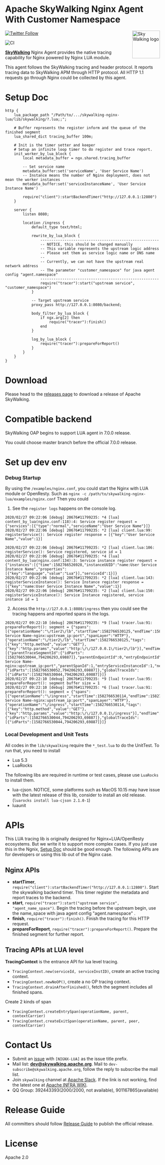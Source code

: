 Apache SkyWalking Nginx Agent With Customer Namespace
==========

<img src="http://skywalking.apache.org/assets/logo.svg" alt="Sky Walking logo" height="90px" align="right" />

[![Twitter Follow](https://img.shields.io/twitter/follow/asfskywalking.svg?style=for-the-badge&label=Follow&logo=twitter)](https://twitter.com/AsfSkyWalking)

![CI](https://github.com/apache/skywalking-nginx-lua/workflows/CI/badge.svg?branch=master)


[**SkyWalking**](https://github.com/apache/skywalking) Nginx Agent provides the native tracing capability for Nginx powered by Nginx LUA module.

This agent follows the SkyWalking tracing and header protocol. It reports tracing data to SkyWalking APM through HTTP protocol.
All HTTP 1.1 requests go through Nginx could be collected by this agent.

# Setup Doc
```
http {
    lua_package_path "/Path/to/.../skywalking-nginx-lua/lib/skywalking/?.lua;;";

    # Buffer represents the register inform and the queue of the finished segment
    lua_shared_dict tracing_buffer 100m;

    # Init is the timer setter and keeper
    # Setup an infinite loop timer to do register and trace report.
    init_worker_by_lua_block {
        local metadata_buffer = ngx.shared.tracing_buffer

        -- Set service name
        metadata_buffer:set('serviceName', 'User Service Name')
        -- Instance means the number of Nginx deployment, does not mean the worker instances
        metadata_buffer:set('serviceInstanceName', 'User Service Instance Name')

        require("client"):startBackendTimer("http://127.0.0.1:12800")
    }

    server {
        listen 8080;

        location /ingress {
            default_type text/html;

            rewrite_by_lua_block {
                ------------------------------------------------------
                -- NOTICE, this should be changed manually
                -- This variable represents the upstream logic address
                -- Please set them as service logic name or DNS name
                --
                -- Currently, we can not have the upstream real network address
                -- The parameter "customer_namespace" for java agent config "agent.namespace"
                ------------------------------------------------------
                require("tracer"):start("upstream service", "customer_namespace")
            }

            -- Target upstream service
            proxy_pass http://127.0.0.1:8080/backend;

            body_filter_by_lua_block {
                if ngx.arg[2] then
                    require("tracer"):finish()
                end
            }

            log_by_lua_block {
                require("tracer"):prepareForReport()
            }
        }
    }
}
```

# Download
Please head to the [releases page](http://skywalking.apache.org/downloads/) to download a release of Apache SkyWalking.

# Compatible backend
SkyWalking OAP begins to support LUA agent in 7.0.0 release. 

You could choose master branch before the official 7.0.0 release.

# Set up dev env
### Debug Startup
By using the `/examples/nginx.conf`, you could start the Nginx with LUA module or OpenResty. Such as `nginx -c /path/to/skywalking-nginx-lua/examples/nginx.conf`
Then you could
1. See the `register logs` happens on the console log.
```
2020/02/27 09:22:06 [debug] 20676#11799235: *4 [lua] content_by_lua(nginx.conf:118):4: Service register request = {"services":[{"type":"normal","serviceName":"User Service Name"}]}
2020/02/27 09:22:06 [debug] 20676#11799235: *2 [lua] client.lua:99: registerService(): Service register response = [{"key":"User Service Name","value":1}]

2020/02/27 09:22:06 [debug] 20676#11799235: *2 [lua] client.lua:106: registerService(): Service registered, service id = 1
2020/02/27 09:22:06 [debug] 20676#11799235: *4 [lua] content_by_lua(nginx.conf:134):3: Service instance register request = {"instances":[{"time":1582766526928,"instanceUUID":"name:User Service Instance Name","properties":[{"key":"language","value":"Lua"}],"serviceId":1}]}
2020/02/27 09:22:06 [debug] 20676#11799235: *2 [lua] client.lua:143: registerServiceInstance(): Service Instance register response = [{"key":"name:User Service Instance Name","value":1}]
2020/02/27 09:22:06 [debug] 20676#11799235: *2 [lua] client.lua:150: registerServiceInstance(): Service Instance registered, service instance id = 1
```

2. Access the `http://127.0.0.1:8080/ingress` then you could see the tracing happens and reported spans in the logs.
```
2020/02/27 09:22:10 [debug] 20676#11799235: *9 [lua] tracer.lua:91: prepareForReport(): segment = {"spans":[{"operationName":"\/tier2\/lb","startTime":1582766530125,"endTime":1582766530139,"spanType":"Exit","spanId":1,"isError":false,"parentSpanId":0,"componentId":6000,"peer":"User Service Name-nginx:upstream_ip:port","spanLayer":"HTTP"},{"operationName":"\/tier2\/lb","startTime":1582766530125,"tags":[{"key":"http.method","value":"GET"},{"key":"http.params","value":"http:\/\/127.0.0.1\/tier2\/lb"}],"endTime":1582766530139,"spanType":"Entry","spanId":0,"isError":false,"parentSpanId":-1,"componentId":6000,"refs":[{"parentTraceSegmentId":{"idParts":[1582766530044,794206293,69887]},"parentEndpointId":0,"entryEndpointId":0,"parentServiceInstanceId":1,"parentEndpoint":"\/ingress","networkAddress":"#User Service Name-nginx:upstream_ip:port","parentSpanId":1,"entryServiceInstanceId":1,"networkAddressId":0,"entryEndpoint":"\/ingress"}],"spanLayer":"HTTP"}],"serviceInstanceId":1,"serviceId":1,"traceSegmentId":{"idParts":[1582766530052,794206293,69887]},"globalTraceIds":[{"idParts":[1582766530044,794206293,69887]}]}
2020/02/27 09:22:10 [debug] 20676#11799235: *9 [lua] tracer.lua:95: prepareForReport(): segment buffer size = 1
2020/02/27 09:22:10 [debug] 20676#11799235: *6 [lua] tracer.lua:91: prepareForReport(): segment = {"spans":[{"operationName":"\/ingress","startTime":1582766530114,"endTime":1582766530140,"spanType":"Exit","spanId":1,"isError":false,"parentSpanId":0,"componentId":6000,"peer":"User Service Name-nginx:upstream_ip:port","spanLayer":"HTTP"},{"operationName":"\/ingress","startTime":1582766530114,"tags":[{"key":"http.method","value":"GET"},{"key":"http.params","value":"http:\/\/127.0.0.1\/ingress"}],"endTime":1582766530140,"spanType":"Entry","spanId":0,"parentSpanId":-1,"isError":false,"spanLayer":"HTTP","componentId":6000}],"serviceInstanceId":1,"serviceId":1,"traceSegmentId":{"idParts":[1582766530044,794206293,69887]},"globalTraceIds":[{"idParts":[1582766530044,794206293,69887]}]}
```

### Local Development and Unit Tests
All codes in the `lib/skywalking` require the `*_test.lua` to do the UnitTest. To run that, you need to install
- Lua 5.3
- LuaRocks

The following libs are required in runtime or test cases, please use `LuaRocks` to install them.
- lua-cjson. NOTICE, some platforms such as MacOS 10.15 may have issue with the latest release of this lib, consider to install an old release.(`luarocks install lua-cjson 2.1.0-1`)
- luaunit

# APIs
This LUA tracing lib is originally designed for Nginx+LUA/OpenResty ecosystems. But we write it to support more complex cases.
If you just use this in the Ngnix, [Setup Doc](#setup-doc) should be good enough.
The following APIs are for developers or using this lib out of the Nginx case.

## Nginx APIs
- **startTimer**, `require("client"):startBackendTimer("http://127.0.0.1:12800")`. Start the skywalking backend timer. This timer register the metadata and report traces to the backend.
- **start**, `require("tracer"):start("upstream service", "agent_name_space")`. Begin the tracing before the upstream begin, use the name_space with java agent config "agent.namespace" .
- **finish**, `require("tracer"):finish()`. Finish the tracing for this HTTP request.
- **prepareForReport**, `require("tracer"):prepareForReport()`. Prepare the finished segment for further report.

## Tracing APIs at LUA level
**TracingContext** is the entrance API for lua level tracing.
- `TracingContext.new(serviceId, serviceInstID)`, create an active tracing context.
- `TracingContext.newNoOP()`, create a no OP tracing context.
- `TracingContext.drainAfterFinished()`, fetch the segment includes all finished spans.

Create 2 kinds of span
- `TracingContext.createEntrySpan(operationName, parent, contextCarrier)`
- `TracingContext.createExitSpan(operationName, parent, peer, contextCarrier)`


# Contact Us
* Submit an [issue](https://github.com/apache/skywalking/issues) with `[NIGNX-LUA]` as the issue title prefix.
* Mail list: **dev@skywalking.apache.org**. Mail to `dev-subscribe@skywalking.apache.org`, follow the reply to subscribe the mail list.
* Join `skywalking` channel at [Apache Slack](https://join.slack.com/t/the-asf/shared_invite/enQtNzc2ODE3MjI1MDk1LTAyZGJmNTg1NWZhNmVmOWZjMjA2MGUyOGY4MjE5ZGUwOTQxY2Q3MDBmNTM5YTllNGU4M2QyMzQ4M2U4ZjQ5YmY). If the link is not working, find the latest one at [Apache INFRA WIKI](https://cwiki.apache.org/confluence/display/INFRA/Slack+Guest+Invites).
* QQ Group: 392443393(2000/2000, not available), 901167865(available)

# Release Guide
All committers should follow [Release Guide](release.md) to publish the official release.

# License
Apache 2.0
